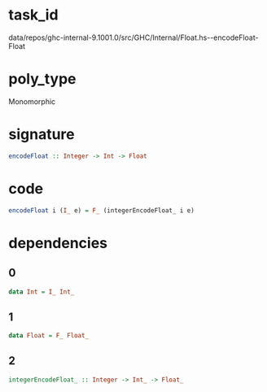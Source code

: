
# task_id
data/repos/ghc-internal-9.1001.0/src/GHC/Internal/Float.hs--encodeFloat-Float

# poly_type
Monomorphic

# signature
```haskell
encodeFloat :: Integer -> Int -> Float
```   

# code
```haskell
encodeFloat i (I_ e) = F_ (integerEncodeFloat_ i e)
```

# dependencies
## 0
```haskell
data Int = I_ Int_
```
## 1
```haskell
data Float = F_ Float_
```
## 2
```haskell
integerEncodeFloat_ :: Integer -> Int_ -> Float_
```